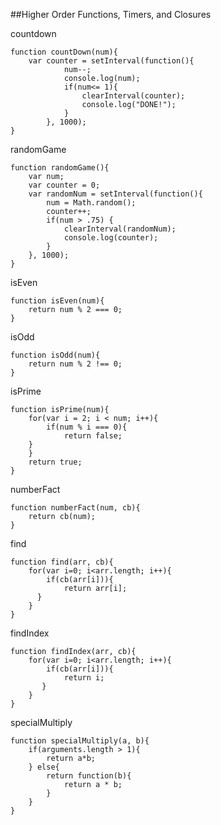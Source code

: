 ##Higher Order Functions, Timers, and Closures

countdown

	function countDown(num){
		var counter = setInterval(function(){
			 	num--;
				console.log(num);
				if(num<= 1){
					clearInterval(counter); 
					console.log("DONE!");
    			}	
			}, 1000);
	}
	
randomGame

	function randomGame(){
		var num;	
		var counter = 0;
		var randomNum = setInterval(function(){
			num = Math.random();
			counter++;
			if(num > .75) {
				clearInterval(randomNum);
				console.log(counter);
			}
    	}, 1000);
	}	

isEven
	
	function isEven(num){
		return num % 2 === 0;
	}

isOdd	
	
	function isOdd(num){
		return num % 2 !== 0;
	}
	

isPrime

	function isPrime(num){
		for(var i = 2; i < num; i++){
			if(num % i === 0){
				return false;
       	}	
    	}
		return true;
	} 		
	
numberFact

	function numberFact(num, cb){
		return cb(num);
	}				
			
find
	
	function find(arr, cb){
		for(var i=0; i<arr.length; i++){
			if(cb(arr[i])){
				return arr[i];
          }
     	}
 	}
	
findIndex

	function findIndex(arr, cb){
		for(var i=0; i<arr.length; i++){
			if(cb(arr[i])){
				return i;
           }
     	}
 	}			
 	
 specialMultiply
 
 	function specialMultiply(a, b){
 		if(arguments.length > 1){
 			return a*b;
 		} else{	
 			return function(b){
 				return a * b;
 			}
 		}	
 	}		